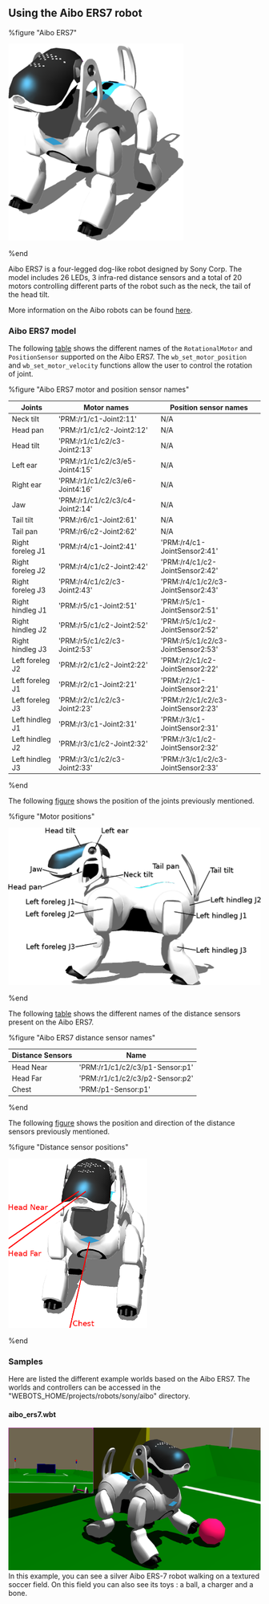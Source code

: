 ## Using the Aibo ERS7 robot

%figure "Aibo ERS7"

![aibo_ers7.png](images/aibo_ers7.png)

%end

Aibo ERS7 is a four-legged dog-like robot designed by Sony Corp.
The model includes 26 LEDs, 3 infra-red distance sensors and a total of 20 motors controlling different parts of the robot such as the neck, the tail of the head tilt.

More information on the Aibo robots can be found [here](https://en.wikipedia.org/wiki/AIBO).

### Aibo ERS7 model

The following [table](#aibo-ers7-motor-names) shows the different names of the `RotationalMotor` and `PositionSensor` supported on the Aibo ERS7. The `wb_set_motor_position` and `wb_set_motor_velocity` functions allow the user to control the rotation of joint.


%figure "Aibo ERS7 motor and position sensor names"

| Joints           | Motor names                     | Position sensor names              |
| ---------------- | ------------------------------- | ---------------------------------- |
| Neck tilt        | 'PRM:/r1/c1-Joint2:11'          | N/A                                |
| Head pan         | 'PRM:/r1/c1/c2-Joint2:12'       | N/A                                |
| Head tilt        | 'PRM:/r1/c1/c2/c3-Joint2:13'    | N/A                                |
| Left ear         | 'PRM:/r1/c1/c2/c3/e5-Joint4:15' | N/A                                |
| Right ear        | 'PRM:/r1/c1/c2/c3/e6-Joint4:16' | N/A                                |
| Jaw              | 'PRM:/r1/c1/c2/c3/c4-Joint2:14' | N/A                                |
| Tail tilt        | 'PRM:/r6/c1-Joint2:61'          | N/A                                |
| Tail pan         | 'PRM:/r6/c2-Joint2:62'          | N/A                                |
| Right foreleg J1 | 'PRM:/r4/c1-Joint2:41'          | 'PRM:/r4/c1-JointSensor2:41'       |
| Right foreleg J2 | 'PRM:/r4/c1/c2-Joint2:42'       | 'PRM:/r4/c1/c2-JointSensor2:42'    |
| Right foreleg J3 | 'PRM:/r4/c1/c2/c3-Joint2:43'    | 'PRM:/r4/c1/c2/c3-JointSensor2:43' |
| Right hindleg J1 | 'PRM:/r5/c1-Joint2:51'          | 'PRM:/r5/c1-JointSensor2:51'       |
| Right hindleg J2 | 'PRM:/r5/c1/c2-Joint2:52'       | 'PRM:/r5/c1/c2-JointSensor2:52'    |
| Right hindleg J3 | 'PRM:/r5/c1/c2/c3-Joint2:53'    | 'PRM:/r5/c1/c2/c3-JointSensor2:53' |
| Left foreleg J2  | 'PRM:/r2/c1/c2-Joint2:22'       | 'PRM:/r2/c1/c2-JointSensor2:22'    |
| Left foreleg J1  | 'PRM:/r2/c1-Joint2:21'          | 'PRM:/r2/c1-JointSensor2:21'       |
| Left foreleg J3  | 'PRM:/r2/c1/c2/c3-Joint2:23'    | 'PRM:/r2/c1/c2/c3-JointSensor2:23' |
| Left hindleg J1  | 'PRM:/r3/c1-Joint2:31'          | 'PRM:/r3/c1-JointSensor2:31'       |
| Left hindleg J2  | 'PRM:/r3/c1/c2-Joint2:32'       | 'PRM:/r3/c1/c2-JointSensor2:32'    |
| Left hindleg J3  | 'PRM:/r3/c1/c2/c3-Joint2:33'    | 'PRM:/r3/c1/c2/c3-JointSensor2:33' |

%end

The following [figure](#motor-positions) shows the position of the joints previously mentioned.

%figure "Motor positions"

![aibo_ers7_motors.png](images/aibo_ers7_motors.png)

%end

The following [table](#aibo-ers7-motor-names) shows the different names of the distance sensors present on the Aibo ERS7.

%figure "Aibo ERS7 distance sensor names"

| Distance Sensors | Name                             |
| ---------------- | -------------------------------- |
| Head Near        | 'PRM:/r1/c1/c2/c3/p1-Sensor:p1'  |
| Head Far         | 'PRM:/r1/c1/c2/c3/p2-Sensor:p2'  |
| Chest            | 'PRM:/p1-Sensor:p1'              |

%end

The following [figure](#distance-sensor-positions) shows the position and direction of the distance sensors previously mentioned.

%figure "Distance sensor positions"

![aibo_ers7_distance_sensors.png](images/aibo_ers7_distance_sensors.png)

%end

### Samples

Here are listed the different example worlds based on the Aibo ERS7.
The worlds and controllers can be accessed in the "WEBOTS\_HOME/projects/robots/sony/aibo" directory.

#### aibo\_ers7.wbt

![aibo_ers7_example.png](images/aibo_ers7_example.png) In this example, you can see a silver Aibo ERS-7 robot walking on a textured soccer field.
On this field you can also see its toys : a ball, a charger and a bone.
